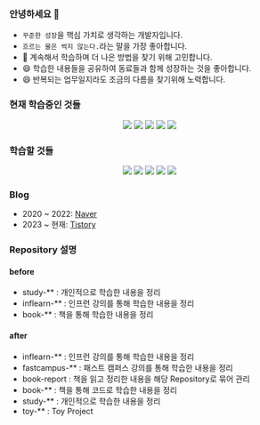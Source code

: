 ### 안녕하세요 👋

- `꾸준한 성장`을 핵심 가치로 생각하는 개발자입니다.
- `흐르는 물은 썩지 않는다.`라는 말을 가장 좋아합니다.
- 🤔 계속해서 학습하며 더 나은 방법을 찾기 위해 고민합니다.
- 😄 학습한 내용들을 공유하여 동료들과 함께 성장하는 것을 좋아합니다.
- 😄 반복되는 업무일지라도 조금의 다름을 찾기위해 노력합니다.

[//]: # (- [Notion 소개 페이지]&#40;https://www.notion.so/708825a576944ddbba0735c98ae7ba36?pvs=4&#41;)

### 현재 학습중인 것들

[//]: # (<img src="https://img.shields.io/badge/Typescript-3178C6?style=flat&logo=Typescript&logoColor=white"/>)
[//]: # (<img src="https://img.shields.io/badge/Spring Security OAuth2-6DB33F?style=flat&logo=Spring Security&logoColor=white"/>)
[//]: # (<img src="https://img.shields.io/badge/Jenkins-white?style=flat&logo=jenkins&logoColor=d24939"/>)
[//]: # (<img src="https://img.shields.io/badge/Redis-white?style=flat&logo=redis&logoColor=d2382d"/>)
[//]: # (<img src="https://img.shields.io/badge/Vue.js 3-4FC08D?style=flat&logo=Vue.js&logoColor=white"/>)
[//]: # (<img src="https://img.shields.io/badge/Apache-d22128?style=flat&logo=apache&logoColor=black"/>)
[//]: # (<img src="https://img.shields.io/badge/Apache Tomcat-F8DC75?style=flat&logo=apachetomcat&logoColor=black"/>)

<div align="center">
<img src="https://img.shields.io/badge/Nginx-009639?style=flat&logo=nginx&logoColor=white"/>
<img src="https://img.shields.io/badge/Docker-2496ED?style=flat&logo=Docker&logoColor=white"/>
<img src="https://img.shields.io/badge/Amazon AWS-orange?style=flat&logo=amazonaws&logoColor=white"/>
<img src="https://img.shields.io/badge/JUnit-25A162?style=flat&logo=junit5&logoColor=white"/>
<img src="https://img.shields.io/badge/Spring WebFlux-6DB33F?style=flat&logo=Spring&logoColor=white"/>
</div>

### 학습할 것들

<div align="center">
<img src="https://img.shields.io/badge/Apache Kafka-black?style=flat&logo=ApacheKafka&logoColor=white"/>
<img src="https://img.shields.io/badge/Node.js-339933?style=flat&logo=Node.js&logoColor=white"/>
<img src="https://img.shields.io/badge/NestJS-E0234E?style=flat&logo=nestjs&logoColor=black"/>
<img src="https://img.shields.io/badge/Elastic Search-005571?style=flat&logo=elasticsearch&logoColor=black"/>
<img src="https://img.shields.io/badge/Kotlin-7F52FF?style=flat&logo=kotlin&logoColor=black"/>
</div>

### Blog

- 2020 ~ 2022: [Naver](https://blog.naver.com/shyoon991)
- 2023 ~ 현재: [Tistory](https://soono-991.tistory.com/)

### Repository 설명

#### before

- study-** : 개인적으로 학습한 내용을 정리
- inflearn-** : 인프런 강의를 통해 학습한 내용을 정리
- book-** : 책을 통해 학습한 내용을 정리

#### after

- inflearn-** : 인프런 강의를 통해 학습한 내용을 정리
- fastcampus-** : 패스트 캠퍼스 강의를 통해 학습한 내용을 정리
- book-report : 책을 읽고 정리한 내용을 해당 Repository로 묶어 관리
- book-** : 책을 통해 코드로 학습한 내용을 정리
- study-** : 개인적으로 학습한 내용을 정리
- toy-** : Toy Project
